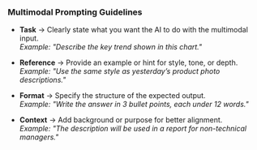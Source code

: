 ### Multimodal Prompting Guidelines

- **Task** → Clearly state what you want the AI to do with the multimodal input.  
  *Example: "Describe the key trend shown in this chart."*  

- **Reference** → Provide an example or hint for style, tone, or depth.  
  *Example: "Use the same style as yesterday’s product photo descriptions."*  

- **Format** → Specify the structure of the expected output.  
  *Example: "Write the answer in 3 bullet points, each under 12 words."*  

- **Context** → Add background or purpose for better alignment.  
  *Example: "The description will be used in a report for non-technical managers."*  
